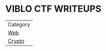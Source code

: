 <h1>VIBLO CTF WRITEUPS</h1>

<table>
	<tr>
    		<td><center>Category</center></td>
 	</tr>
	<tr>
    		<td><a href="./web/readme.md">Web</a></td>
	</tr>
	<tr>
    		<td><a href="./crypto/readme.md">Crypto</a></td>
	</tr>
</table>
